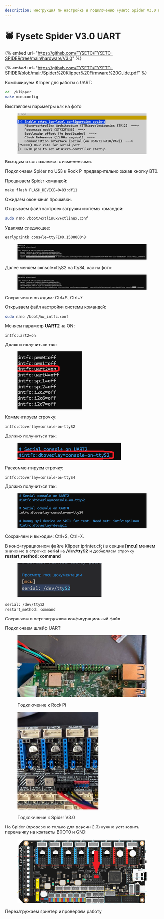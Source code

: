 ```yaml
---
description: Инструкция по настройке и подключению Fysetc Spider V3.0 по UART к ROCK PI 4B
---
```


# 🕷️ Fysetc Spider V3.0 UART

{% embed url="https://github.com/FYSETC/FYSETC-SPIDER/tree/main/hardware/V3.0" %}

{% embed url="https://github.com/FYSETC/FYSETC-SPIDER/blob/main/Spider%20Klipper%20Firmware%20Guide.pdf" %}

Компилируем Klipper для работы с UART:

```bash
cd ~/klipper
make menuconfig
```

Выставляем параметры как на фото:

<figure><img src="../../.gitbook/assets/изображение (254).png" alt=""><figcaption></figcaption></figure>

Выходим и соглашаемся с изменениями.

Подключаем Spider по USB к Rock Pi предварительно зажав кнопку BT0.

Прошиваем Spider командой:

```
make flash FLASH_DEVICE=0483:df11
```

Ожидаем окончания прошивки.

Открываем файл настроек загрузки системы командой:

```bash
sudo nano /boot/extlinux/extlinux.conf
```

Удаляем следующее:

```
earlyprintk console=ttyFIQ0,1500000n8
```

<figure><img src="../../.gitbook/assets/Снимок экрана 2024-03-26 192303.png" alt=""><figcaption></figcaption></figure>

Далее меняем console=ttyS2 на ttyS4, как на фото:

<figure><img src="../../.gitbook/assets/изображение (257).png" alt=""><figcaption></figcaption></figure>

Сохраняем и выходим: Ctrl+S, Ctrl+X.



Открываем файл настройки системы командой:

```bash
sudo nano /boot/hw_intfc.conf
```

Меняем параметр **UART2** на O&#x4E;**:**

```
intfc:uart2=on
```

Должно получиться так:

<figure><img src="../../.gitbook/assets/Снимок экрана 2024-03-26 174000.png" alt=""><figcaption></figcaption></figure>

Комментируем строчку:

```bash
intfc:dtoverlay=console-on-ttyS2
```

Должно получиться так:

<figure><img src="../../.gitbook/assets/Снимок экрана 2024-03-26 174005.png" alt=""><figcaption></figcaption></figure>

Раскомментируем строчку:

```
intfc:dtoverlay=console-on-ttyS4
```

Должно получиться так:

<figure><img src="../../.gitbook/assets/изображение (258).png" alt=""><figcaption></figcaption></figure>

Сохраняем и выходим: Ctrl+S, Ctrl+X.



В конфигурационном файле Klipper (printer.cfg) в секции **\[mcu]** меняем значение в строчке **serial** на      **/dev/ttyS2** и добавляем строчку **restart\_method: command**:

<figure><img src="../../.gitbook/assets/изображение (255).png" alt=""><figcaption></figcaption></figure>

```klipper-config
serial: /dev/ttyS2
restart_method: command
```

Сохраняем и перезагружаем конфигурационный файл.

Подключаем шлейф UART:

<figure><img src="../../.gitbook/assets/photo_2024-03-26_19-41-43.jpg" alt=""><figcaption><p>Подключение к Rock Pi</p></figcaption></figure>

<figure><img src="../../.gitbook/assets/photo_2024-03-26_19-41-47.jpg" alt="" width="265"><figcaption><p>Подключение к Spider V3.0</p></figcaption></figure>

На Spider (проверено только для версии 2.3) нужно установить перемычку на контакты BOOT0 и GND:

<figure><img src="../../.gitbook/assets/Снимок экрана 2024-03-27 121149.png" alt=""><figcaption></figcaption></figure>

Перезагружаем принтер и проверяем работу.
